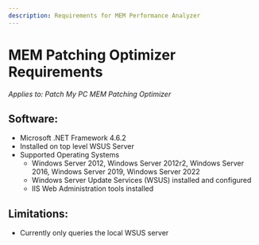 ```yaml
---
description: Requirements for MEM Performance Analyzer
---
```


# MEM Patching Optimizer Requirements

_Applies to: Patch My PC MEM Patching Optimizer_



## Software:

* Microsoft .NET Framework 4.6.2
* Installed on top level WSUS Server
* Supported Operating Systems
  * Windows Server 2012, Windows Server 2012r2, Windows Server 2016, Windows Server 2019, Windows Server 2022
  * Windows Server Update Services (WSUS) installed and configured
  * IIS Web Administration tools installed

## Limitations:

* Currently only queries the local WSUS server